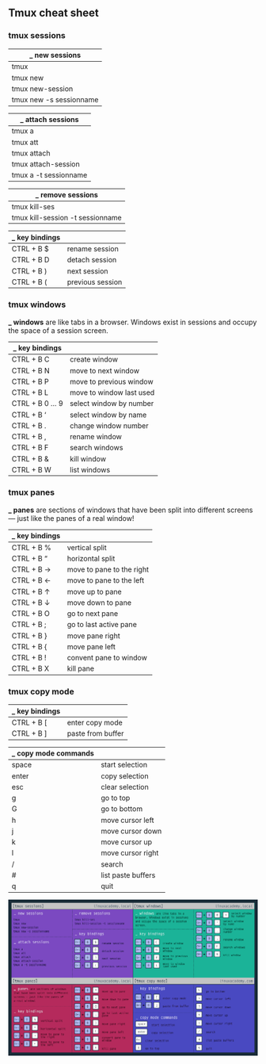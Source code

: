 ## Tmux cheat sheet

### tmux sessions

| **_ new sessions**      |
| ----------------------- |
| tmux                    |
| tmux new                |
| tmux new-session        |
| tmux new -s sessionname |

| **_ attach sessions** |
| --------------------- |
| tmux a                |
| tmux att              |
| tmux attach           |
| tmux attach-session   |
| tmux a -t sessionname |

| **_ remove sessions**            |
| -------------------------------- |
| tmux kill-ses                    |
| tmux kill-session -t sessionname |

| **_ key bindings** |                  |
| ------------------ | ---------------- |
| CTRL + B $         | rename session   |
| CTRL + B D         | detach session   |
| CTRL + B )         | next session     |
| CTRL + B (         | previous session |

### tmux windows

**_ windows** are like tabs in a browser. Windows exist in sessions and occupy the space of a session screen.

| **_ key bindings** |                          |
| ------------------ | ------------------------ |
| CTRL + B C         | create window            |
| CTRL + B N         | move to next window      |
| CTRL + B P         | move to previous window  |
| CTRL + B L         | move to window last used |
| CTRL + B 0 … 9     | select window by number  |
| CTRL + B ‘         | select window by name    |
| CTRL + B .         | change window number     |
| CTRL + B ,         | rename window            |
| CTRL + B F         | search windows           |
| CTRL + B &         | kill window              |
| CTRL + B W         | list windows             |

### tmux panes

**_ panes** are sections of windows that have been split into different screens — just like the panes of a real window!

| **_ key bindings** |                           |
| ------------------ | ------------------------- |
| CTRL + B %         | vertical split            |
| CTRL + B “         | horizontal split          |
| CTRL + B →         | move to pane to the right |
| CTRL + B ←         | move to pane to the left  |
| CTRL + B ↑         | move up to pane           |
| CTRL + B ↓         | move down to pane         |
| CTRL + B O         | go to next pane           |
| CTRL + B ;         | go to last active pane    |
| CTRL + B }         | move pane right           |
| CTRL + B {         | move pane left            |
| CTRL + B !         | convent pane to window    |
| CTRL + B X         | kill pane                 |

### tmux copy mode

| **_ key bindings** |                   |
| ------------------ | ----------------- |
| CTRL + B [         | enter copy mode   |
| CTRL + B ]         | paste from buffer |

| **_ copy mode commands** |                    |
| ------------------------ | ------------------ |
| space                    | start selection    |
| enter                    | copy selection     |
| esc                      | clear selection    |
| g                        | go to top          |
| G                        | go to bottom       |
| h                        | move cursor left   |
| j                        | move cursor down   |
| k                        | move cursor up     |
| l                        | move cursor right  |
| /                        | search             |
| #                        | list paste buffers |
| q                        | quit               |


![command](./tmux.png)